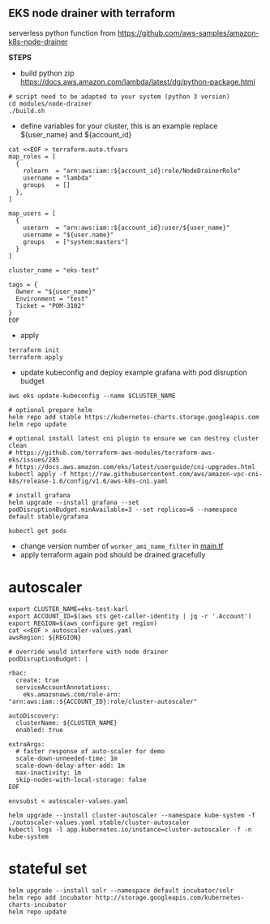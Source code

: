 ## EKS node drainer with terraform

serverless python function from https://github.com/aws-samples/amazon-k8s-node-drainer

**STEPS**
* build python zip https://docs.aws.amazon.com/lambda/latest/dg/python-package.html
```
# script need to be adapted to your system (python 3 version)
cd modules/node-drainer
./build.sh
```
* define variables for your cluster, this is an example replace ${user_name} and ${account_id} 
```
cat <<EOF > terraform.auto.tfvars
map_roles = [
  {
    rolearn  = "arn:aws:iam::${account_id}:role/NodeDrainerRole"
    username = "lambda"
    groups   = []
  },
]

map_users = [
  {
    userarn  = "arn:aws:iam::${account_id}:user/${user_name}"
    username = "${user.name}"
    groups   = ["system:masters"]
  }
]

cluster_name = "eks-test"

tags = {
  Owner = "${user_name}"
  Environment = "test"
  Ticket = "POM-3102"
}
EOF
```
* apply
```
terraform init
terraform apply
```
* update kubeconfig and deploy example grafana with pod disruption budget
```
aws eks update-kubeconfig --name $CLUSTER_NAME

# optional prepare helm
helm repo add stable https://kubernetes-charts.storage.googleapis.com
helm repo update

# optional install latest cni plugin to ensure we can destroy cluster clean
# https://github.com/terraform-aws-modules/terraform-aws-eks/issues/285
# https://docs.aws.amazon.com/eks/latest/userguide/cni-upgrades.html
kubectl apply -f https://raw.githubusercontent.com/aws/amazon-vpc-cni-k8s/release-1.6/config/v1.6/aws-k8s-cni.yaml

# install grafana
helm upgrade --install grafana --set podDisruptionBudget.minAvailable=3 --set replicas=6 --namespace default stable/grafana

kubectl get pods
```
* change version number of `worker_ami_name_filter` in [main.tf](modules/eks/main.tf)
* apply terraform again pod should be drained gracefully

# autoscaler
```
export CLUSTER_NAME=eks-test-karl
export ACCOUNT_ID=$(aws sts get-caller-identity | jq -r '.Account')
export REGION=$(aws configure get region)
cat <<EOF > autoscaler-values.yaml
awsRegion: ${REGION}

# override would interfere with node drainer
podDisruptionBudget: |

rbac:
  create: true
  serviceAccountAnnotations:
    eks.amazonaws.com/role-arn: "arn:aws:iam::${ACCOUNT_ID}:role/cluster-autoscaler"

autoDiscovery:
  clusterName: ${CLUSTER_NAME}
  enabled: true

extraArgs:
  # faster response of auto-scaler for demo
  scale-down-unneeded-time: 1m
  scale-down-delay-after-add: 1m
  max-inactivity: 1m
  skip-nodes-with-local-storage: false
EOF

envsubst < autoscaler-values.yaml

helm upgrade --install cluster-autoscaler --namespace kube-system -f ./autoscaler-values.yaml stable/cluster-autoscaler
kubectl logs -l app.kubernetes.io/instance=cluster-autoscaler -f -n kube-system
```

# stateful set
```
helm upgrade --install solr --namespace default incubator/solr
helm repo add incubator http://storage.googleapis.com/kubernetes-charts-incubator
helm repo update
```

